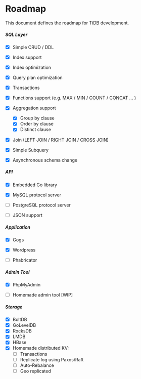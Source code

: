 # Roadmap

This document defines the roadmap for TiDB development.

##### __SQL Layer__  
- [x] Simple CRUD / DDL
- [x] Index support
- [x] Index optimization
- [x] Query plan optimization
- [x] Transactions
- [x] Functions support  (e.g. MAX / MIN / COUNT / CONCAT ... )
- [x] Aggregation support
    - [x] Group by clause
    - [x] Order by clause
    - [x] Distinct clause
- [x] Join (LEFT JOIN / RIGHT JOIN / CROSS JOIN)
- [x] Simple Subquery
- [x] Asynchronous schema change


##### __API__  
- [x] Embedded Go library
- [x] MySQL protocol server
- [ ] PostgreSQL protocol server
- [ ] JSON support


##### __Application__  
- [x] Gogs
- [x] Wordpress
- [ ] Phabricator


##### __Admin Tool__  
- [x] PhpMyAdmin 
- [ ] Homemade admin tool [WIP]


##### __Storage__  
- [x] BoltDB
- [x] GoLevelDB
- [x] RocksDB
- [x] LMDB
- [x] HBase
- [x] Homemade distributed KV:
    - [ ] Transactions
    - [ ] Replicate log using Paxos/Raft
    - [ ] Auto-Rebalance
    - [ ] Geo replicated

